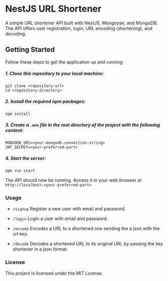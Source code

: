 # NestJS URL Shortener


A simple URL shortener API built with NestJS, Mongoose, and MongoDB. The API offers user registration, login, URL encoding (shortening), and decoding.



## Getting Started

Follow these steps to get the application up and running:

##### 1. Clone this repository to your local machine:

```
git clone <repository-url>
cd <repository-directory>
```
##### 2. Install the required npm packages:

```
npm install
```
##### 3. Create a `.env` file in the root directory of the project with the following content:

```
MONGODB_URI=<your-mongodb-connection-string>
JWT_SECRET=<your-preferred-port>
```

##### 4. Start the server:

```
npm run start
```

The API should now be running. Access it in your web browser at `http://localhost:<your-preferred-port>`

### Usage

- `/signup` Register a new user with email and password.

- `/login` Login a user with email and password.

- `/encode` Encodes a URL to a shortened one sending the a json with the url key.

- `/decode` Decodes a shortened URL to its original URL by passing the key shortener in a json format.



### License

This project is licensed under the MIT License.